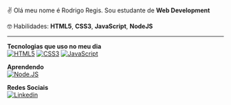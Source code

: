 ✌ Olá meu nome é Rodrigo Regis. Sou estudante de <strong>Web Development</strong>

🤓 Habilidades: <strong>HTML5</strong>, <strong>CSS3</strong>, <strong>JavaScript</strong>, <strong>NodeJS</strong>

<hr>

<strong>Tecnologias que uso no meu dia</strong><br> 
[![HTML5](https://img.shields.io/badge/HTML-ff0000?style=for-the-badge&logo=html5&logoColor=white)]()
[![CSS3](https://img.shields.io/badge/CSS-0b1eed?&style=for-the-badge&logo=css3&logoColor=white)]()
[![JavaScript](https://img.shields.io/badge/JavaScript-F7DF1E?style=for-the-badge&logo=javascript&logoColor=black)]()

<strong>Aprendendo</strong><br>
[![Node.JS](https://img.shields.io/badge/Node.js-43853D?style=for-the-badge&logo=node.js&logoColor=white)]()

<strong>Redes Sociais</strong><br>
[![Linkedin](https://img.shields.io/badge/LinkedIn-0077B5?style=for-the-badge&logo=linkedin&logoColor=white)](https://www.linkedin.com/in/rodrigo-silva-regis
)
